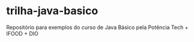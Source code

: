 # trilha-java-basico
Repositório para exemplos do curso de Java Básico pela Potência Tech + IFOOD + DIO
